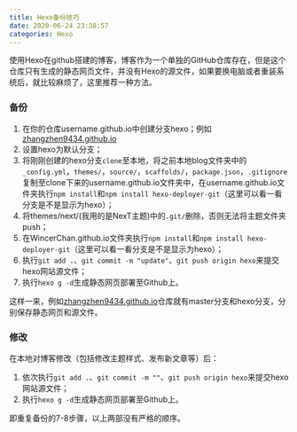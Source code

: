```yaml
---
title: Hexo备份技巧
date: 2020-06-24 23:38:57
categories: Hexo
---
```




使用Hexo在github搭建的博客，博客作为一个单独的GitHub仓库存在，但是这个仓库只有生成的静态网页文件，并没有Hexo的源文件，如果要换电脑或者重装系统后，就比较麻烦了，这里推荐一种方法。

<!-- more -->

### 备份

1. 在你的仓库username.github.io中创建分支hexo；例如[zhangzhen9434.github.io](https://zhangzhen9434.github.io/)
2. 设置hexo为默认分支；
3. 将刚刚创建的hexo分支`clone`至本地，将之前本地blog文件夹中的`_config.yml`，`themes/`，`source/`，`scaffolds/`，`package.json`，`.gitignore`复制至clone下来的username.github.io文件夹中，在username.github.io文件夹执行`npm install`和`npm install hexo-deployer-git`（这里可以看一看分支是不是显示为hexo）；
4. 将themes/next/(我用的是NexT主题)中的`.git/`删除，否则无法将主题文件夹push；
5. 在WincerChan.github.io文件夹执行`npm install`和`npm install hexo-deployer-git`（这里可以看一看分支是不是显示为hexo）；
6. 执行`git add .`、`git commit -m "update"`、`git push origin hexo`来提交hexo网站源文件；
7. 执行`hexo g -d`生成静态网页部署至Github上。



这样一来，例如[zhangzhen9434.github.io](https://zhangzhen9434.github.io/)仓库就有master分支和hexo分支，分别保存静态网页和源文件。



### 修改

在本地对博客修改（包括修改主题样式、发布新文章等）后：

1. 依次执行`git add .`、`git commit -m ""`、`git push origin hexo`来提交hexo网站源文件；
2. 执行`hexo g -d`生成静态网页部署至Github上。

即重复备份的7-8步骤，以上两部没有严格的顺序。


